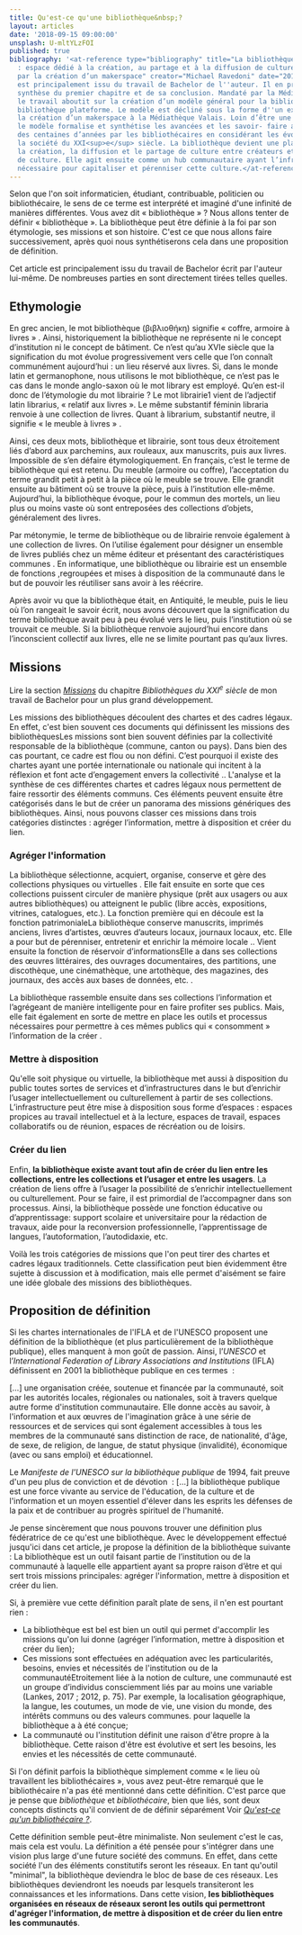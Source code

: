 ```yaml
---
title: Qu'est-ce qu'une bibliothèque&nbsp;?
layout: articles
date: '2018-09-15 09:00:00'
unsplash: U-mltYLzFOI
published: true
bibliography: '<at-reference type="bibliography" title="La bibliothèque plateforme
  : espace dédié à la création, au partage et à la diffusion de culture – exemple
  par la création d’un makerspace" creator="Michael Ravedoni" date="2018">Cet article
  est principalement issu du travail de Bachelor de l''auteur. Il en présente une
  synthèse du premier chapitre et de sa conclusion. Mandaté par la Médiathèque Valais,
  le travail aboutit sur la création d’un modèle général pour la bibliothèque : la
  bibliothèque plateforme. Le modèle est décliné sous la forme d''un exemple pour
  la création d’un makerspace à la Médiathèque Valais. Loin d’être une révolution,
  le modèle formalise et synthétise les avancées et les savoir- faire acquis depuis
  des centaines d’années par les bibliothécaires en considérant les évolutions de
  la société du XXI<sup>e</sup> siècle. La bibliothèque devient une plateforme facilitant
  la création, la diffusion et le partage de culture entre créateurs et utilisateurs
  de culture. Elle agit ensuite comme un hub communautaire ayant l’infrastructure
  nécessaire pour capitaliser et pérenniser cette culture.</at-reference>'
---
```


Selon que l'on soit informaticien, étudiant, contribuable, politicien ou bibliothécaire, le sens de ce terme est interprété et imaginé d'une infinité de manières différentes. Vous avez dit « bibliothèque » ? Nous allons tenter de définir « bibliothèque ». La bibliothèque peut être définie à la foi par son étymologie, ses missions et son histoire. C'est ce que nous allons faire successivement, après quoi nous synthétiserons cela dans une proposition de définition.

<at-callout type="block">Cet article est principalement issu du travail de Bachelor écrit par l'auteur lui-même. De nombreuses parties en sont directement tirées telles quelles.</at-callout>

## Ethymologie
En grec ancien, le mot bibliothèque (βιβλιοθήκη) signifie « coffre, armoire à livres » <at-reference  key="barbier16" title="Histoire des bibliothèques : d'Alexandrie aux bibliothèques virtuelles" creator="Barbier, Frédéric" date="2016" publisher="Armand Colin" isbn="9782200616250" itemType="book" locator="7" label="p. "></at-reference>. Ainsi, historiquement la bibliothèque ne représente ni le concept d’institution ni le concept de bâtiment. Ce n’est qu’au XVIe siècle que la signification du mot évolue progressivement vers celle que l’on connaît communément aujourd’hui : un lieu réservé aux livres. Si, dans le monde latin et germanophone, nous utilisons le mot bibliothèque, ce n’est pas le cas dans le monde anglo-saxon où le mot library est employé. Qu’en est-il donc de l’étymologie du mot librairie ? Le mot librairie1 vient de l’adjectif latin librarius, « relatif aux livres ». Le même substantif féminin libraria renvoie à une collection de livres. Quant à librarium, substantif neutre, il signifie « le meuble à livres » <at-citation key="barbier16" locator="8" label="p. "></at-citation>.

Ainsi, ces deux mots, bibliothèque et librairie, sont tous deux étroitement liés d’abord aux parchemins, aux rouleaux, aux manuscrits, puis aux livres. Impossible de s’en défaire étymologiquement. En français, c’est le terme de bibliothèque qui est retenu. Du meuble (armoire ou coffre), l’acceptation du terme grandit petit à petit à la pièce où le meuble se trouve. Elle grandit ensuite au bâtiment où se trouve la pièce, puis à l’institution elle-même. Aujourd’hui, la bibliothèque évoque, pour le commun des mortels, un lieu plus ou moins vaste où sont entreposées des collections d’objets, généralement des livres.

Par métonymie, le terme de bibliothèque ou de librairie renvoie également à une collection de livres. On l’utilise également pour désigner un ensemble de livres publiés chez un même éditeur et présentant des caractéristiques communes <at-citation key="barbier16" locator="7" label="p. "></at-citation>. En informatique, une bibliothèque ou librairie est un ensemble de fonctions ,regroupées et mises à disposition de la communauté dans le but de pouvoir les réutiliser sans avoir à les réécrire.

Après avoir vu que la bibliothèque était, en Antiquité, le meuble, puis le lieu où l’on rangeait le savoir écrit, nous avons découvert que la signification du terme bibliothèque avait peu à peu évolué vers le lieu, puis l’institution où se trouvait ce meuble. Si la bibliothèque renvoie aujourd’hui encore dans l’inconscient collectif aux livres, elle ne se limite pourtant pas qu’aux livres.

## Missions
<at-callout type="block">Lire la section <i><a href="{{ site.baseurl }}{% link _tb/03-bibliotheques-xxi-siecle.md %}#missions">Missions</a></i> du chapitre <i>Bibliothèques du XXI<sup>e</sup> siècle</i> de mon travail de Bachelor pour un plus grand développement.</at-callout>

Les missions des bibliothèques découlent des chartes et des cadres légaux. En effet, c'est bien souvent ces documents qui définissent les missions des bibliothèques<at-note>Les missions sont bien souvent définies par la collectivité responsable de la bibliothèque (commune, canton ou pays). Dans bien des cas pourtant, ce cadre est flou ou non défini. C’est pourquoi il existe des chartes ayant une portée internationale ou nationale qui incitent à la réflexion et font acte d’engagement envers la collectivité <at-reference title="Missions des bibliothèques" date="2012" creator="enssib" publisher="enssib" url=" http://www.enssib.fr/le-dictionnaire/missions-des-bibliotheques"></at-reference>.</at-note>. L'analyse et la synthèse de ces différentes chartes et cadres légaux nous permettent de faire ressortir des éléments communs. Ces éléments peuvent ensuite être catégorisés dans le but de créer un panorama des missions génériques des bibliothèques. Ainsi, nous pouvons classer ces missions dans trois catégories distinctes : agréger l’information, mettre à disposition et créer du lien.

### Agréger l'information
La bibliothèque sélectionne, acquiert, organise, conserve et gère des collections physiques ou virtuelles <at-reference key="levfuture11" title="Confronting the future: strategic visions for the 21st century public library" creator="Levien, Roger Eli" date="2011" publisher="ALA Office for Information Technology Policy" place="Washington, D.C." locator="12" label="p. "></at-reference>. Elle fait ensuite en sorte que ces collections puissent circuler de manière physique (prêt aux usagers ou aux autres bibliothèques) ou atteignent le public (libre accès, expositions, vitrines, catalogues, etc.). La fonction première qui en découle est la fonction patrimoniale<at-note>La bibliothèque conserve manuscrits, imprimés anciens, livres d’artistes, œuvres d’auteurs locaux, journaux locaux, etc. Elle a pour but de pérenniser, entretenir et enrichir la mémoire locale <at-reference key="abbiblio11" title="Les bibliothèques" creator="Bertrand, Anne-Marie" date="2011" publisher="La Découverte" isbn="9782707169877" place="Paris" itemType="book" label="p. " locator="69"></at-reference>.</at-note>. Vient ensuite la fonction de réservoir d’informations<at-note>Elle a dans ses collections des œuvres littéraires, des ouvrages documentaires, des partitions, une discothèque, une cinémathèque, une artothèque, des magazines, des journaux, des accès aux bases de données, etc.</at-note> <at-citation key="abbiblio11" label="p. " locator="75"></at-citation>.

La bibliothèque rassemble ensuite dans ses collections l’information et l’agrégeant de manière intelligente pour en faire profiter ses publics. Mais, elle fait également en sorte de mettre en place les outils et processus nécessaires pour permettre à ces mêmes publics qui « consomment » l’information de la créer <at-reference key="cojaent16" title="Entretiens" date="2016" creator="Jacquesson, Alain, Jauslin, Jean-Frédéric, Villard, Hubert et Cordonier, Jacques." isbn="9782940587032" publisher="L’Esprit de la lettre éditions" itemType="book" label="p. " locator="23"></at-reference>.

### Mettre à disposition
Qu'elle soit physique ou virtuelle, la bibliothèque met aussi à disposition du public toutes sortes de services et d’infrastructures dans le but d’enrichir l’usager intellectuellement ou culturellement à partir de ses collections. L’infrastructure peut être mise à disposition sous forme d’espaces <at-citation key="cojaent16" label="p. " locator="115"></at-citation> : espaces propices au travail intellectuel et à la lecture, espaces de travail, espaces collaboratifs ou de réunion, espaces de récréation ou de loisirs.

### Créer du lien
Enfin, **la bibliothèque existe avant tout afin de créer du lien entre les collections, entre les collections et l’usager et entre les usagers**. La création de liens offre à l’usager la possibilité de s’enrichir intellectuellement ou culturellement. Pour se faire, il est primordial de l’accompagner dans son processus. Ainsi, la bibliothèque possède une fonction éducative ou d’apprentissage: support scolaire et universitaire pour la rédaction de travaux, aide pour la reconversion professionnelle, l’apprentissage de langues, l’autoformation, l’autodidaxie, etc.

Voilà les trois catégories de missions que l'on peut tirer des chartes et cadres légaux traditionnels. Cette classification peut bien évidemment être sujette à discussion et à modification, mais elle permet d'aisément se faire une idée globale des missions des bibliothèques.

## Proposition de définition
Si les chartes internationales de l'IFLA et de l'UNESCO proposent une définition de la bibliothèque (et plus particulièrement de la bibliothèque publique), elles manquent à mon goût de passion. Ainsi, l’<i>UNESCO</i> et l’<i>International Federation of Library Associations and Institutions</i> (IFLA) définissent en 2001 la bibliothèque publique en ces termes <at-reference creator="IFLA" date="2001" title="Les services de la bibliothèque publique: principes directeurs de l’IFLA-Unesco" place="Paris" publisher="ABF" isbn="978-2-900177-21-1" itemType="book"></at-reference> :

<at-blockquote type="default">[…] une organisation créée, soutenue et financée par la communauté, soit par les autorités locales, régionales ou nationales, soit à travers quelque autre forme d'institution communautaire. Elle donne accès au savoir, à l'information et aux œuvres de l'imagination grâce à une série de ressources et de services qui sont également accessibles à tous les membres de la communauté sans distinction de race, de nationalité, d'âge, de sexe, de religion, de langue, de statut physique (invalidité), économique (avec ou sans emploi) et éducationnel.</at-blockquote>

Le <i>Manifeste de l'UNESCO sur la bibliothèque publique</i> de 1994, fait preuve d'un peu plus de conviction et de dévotion <at-reference creator="UNESCO" date="1994" title="Manifeste de l’UNESCO sur la bibliothèque publique" place="Paris" publisher="UNESCO/IFLA" url="http://unesdoc.unesco.org/images/0011/001121/112122fo.pdf"></at-reference> :
<at-blockquote type="default">[…] la bibliothèque publique est une force vivante au service de l'éducation, de la culture et de l'information et un moyen essentiel d'élever dans les esprits les défenses de la paix et de contribuer au progrès spirituel de l'humanité.</at-blockquote>

Je pense sincèrement que nous pouvons trouver une définition plus fédératrice de ce qu'est une bibliothèque. Avec le développement effectué jusqu'ici dans cet article, je propose la définition de la bibliothèque suivante :
<at-block type="definition" heading="Bibliothèque">La bibliothèque est un outil faisant partie de l’institution ou de la communauté à laquelle elle appartient ayant sa propre raison d’être et qui sert trois missions principales: agréger l'information, mettre à disposition et créer du lien.</at-block>

Si, à première vue cette définition paraît plate de sens, il n'en est pourtant rien :

- La bibliothèque est bel est bien un outil qui permet d'accomplir les missions qu'on lui donne (agréger l’information, mettre à disposition et créer du lien);
- Ces missions sont effectuées en adéquation avec les particularités, besoins, envies et nécessités de l'institution ou de la communauté<at-note>Etroitement liée à la notion de culture, une communauté est un groupe d’individus consciemment liés par au moins une variable (Lankes, 2017 ; 2012, p. 75). Par exemple, la localisation géographique, la langue, les coutumes, un mode de vie, une vision du monde, des intérêts communs ou des valeurs communes.</at-note> pour laquelle la bibliothèque a à été conçue;
- La communauté ou l'institution définit une raison d'être propre à la bibliothèque. Cette raison d'être est évolutive et sert les besoins, les envies et les nécessités de cette communauté.

Si l'on définit parfois la bibliothèque simplement comme « le lieu où travaillent les bibliothécaires », vous avez peut-être remarqué que le bibliothécaire n'a pas été mentionné dans cette définition. C'est parce que je pense que <i>bibliothèque</i> et <i>bibliothécaire</i>, bien que liés, sont deux concepts distincts qu'il convient de de définir séparément <at-callout>Voir <i><a href="{{ site.url }}{% link _articles/qu-est-ce-qu-un-bibliothecaire.md %}">Qu'est-ce qu'un bibliothécaire&nbsp;?</a></i></at-callout>.

Cette définition semble peut-être minimaliste. Non seulement c'est le cas, mais cela est voulu. La définition a été pensée pour s'intégrer dans une vision plus large d'une future société des communs. En effet, dans cette société l'un des éléments constitutifs seront les réseaux. En tant qu'outil "minimal", la bibliothèque deviendra le bloc de base de ces réseaux. Les bibliothèques deviendront les noeuds par lesquels transiteront les connaissances et les informations. Dans cette vision, <strong>les bibliothèques organisées en réseaux de réseaux seront les outils qui permettront d'agréger l'information, de mettre à disposition et de créer du lien entre les communautés</strong>.
